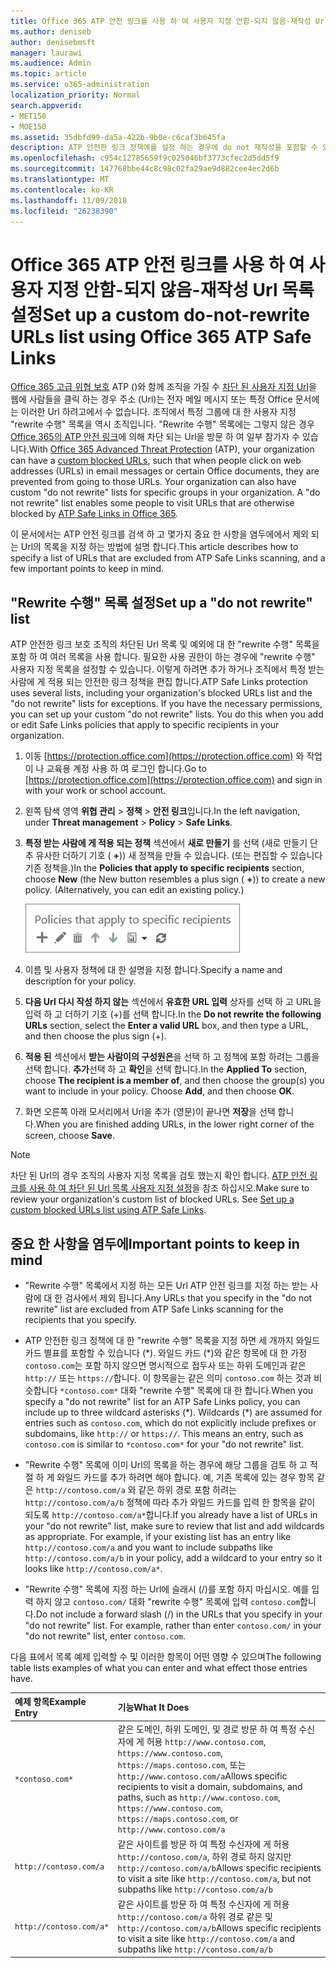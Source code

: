 ```yaml
---
title: Office 365 ATP 안전 링크를 사용 하 여 사용자 지정 안함-되지 않음-재작성 Url 목록 설정
ms.author: deniseb
author: denisebmsft
manager: laurawi
ms.audience: Admin
ms.topic: article
ms.service: o365-administration
localization_priority: Normal
search.appverid:
- MET150
- MOE150
ms.assetid: 35dbfd99-da5a-422b-9b0e-c6caf3b645fa
description: ATP 안전한 링크 정책에를 설정 하는 경우에 do not 재작성을 포함할 수 있습니다 ' 목록에 포함 된 사이트를 방문 하 여 조직에서 일부 사용자를 사용 하도록 설정 하는 Url의 목록입니다.
ms.openlocfilehash: c954c12785659f9c025046bf3773cfec2d5dd5f9
ms.sourcegitcommit: 147768bbe44c8c98c02fa29ae9d882cee4ec2d6b
ms.translationtype: MT
ms.contentlocale: ko-KR
ms.lasthandoff: 11/09/2018
ms.locfileid: "26238390"
---
```

# <a name="set-up-a-custom-do-not-rewrite-urls-list-using-office-365-atp-safe-links"></a><span data-ttu-id="a8e5d-103">Office 365 ATP 안전 링크를 사용 하 여 사용자 지정 안함-되지 않음-재작성 Url 목록 설정</span><span class="sxs-lookup"><span data-stu-id="a8e5d-103">Set up a custom do-not-rewrite URLs list using Office 365 ATP Safe Links</span></span>

<span data-ttu-id="a8e5d-p101">[Office 365 고급 위협 보호](office-365-atp.md) ATP ()와 함께 조직을 가질 수 [차단 된 사용자 지정 Url](set-up-a-custom-blocked-urls-list-wtih-atp.md)을 웹에 사람들을 클릭 하는 경우 주소 (Url)는 전자 메일 메시지 또는 특정 Office 문서에는 이러한 Url 하려고에서 수 없습니다. 조직에서 특정 그룹에 대 한 사용자 지정 "rewrite 수행" 목록을 역시 조직입니다. "Rewrite 수행" 목록에는 그렇지 않은 경우 [Office 365의 ATP 안전 링크](atp-safe-links.md)에 의해 차단 되는 Url을 방문 하 여 일부 참가자 수 있습니다.</span><span class="sxs-lookup"><span data-stu-id="a8e5d-p101">With [Office 365 Advanced Threat Protection](office-365-atp.md) (ATP), your organization can have a [custom blocked URLs](set-up-a-custom-blocked-urls-list-wtih-atp.md), such that when people click on web addresses (URLs) in email messages or certain Office documents, they are prevented from going to those URLs. Your organization can also have custom "do not rewrite" lists for specific groups in your organization. A "do not rewrite" list enables some people to visit URLs that are otherwise blocked by [ATP Safe Links in Office 365](atp-safe-links.md).</span></span> 
  
<span data-ttu-id="a8e5d-107">이 문서에서는 ATP 안전 링크를 검색 하 고 몇가지 중요 한 사항을 염두에에서 제외 되는 Url의 목록을 지정 하는 방법에 설명 합니다.</span><span class="sxs-lookup"><span data-stu-id="a8e5d-107">This article describes how to specify a list of URLs that are excluded from ATP Safe Links scanning, and a few important points to keep in mind.</span></span>

## <a name="set-up-a-do-not-rewrite-list"></a><span data-ttu-id="a8e5d-108">"Rewrite 수행" 목록 설정</span><span class="sxs-lookup"><span data-stu-id="a8e5d-108">Set up a "do not rewrite" list</span></span>

<span data-ttu-id="a8e5d-p102">ATP 안전한 링크 보호 조직의 차단된 Url 목록 및 예외에 대 한 "rewrite 수행" 목록을 포함 하 여 여러 목록을 사용 합니다. 필요한 사용 권한이 하는 경우에 "rewrite 수행" 사용자 지정 목록을 설정할 수 있습니다. 이렇게 하려면 추가 하거나 조직에서 특정 받는 사람에 게 적용 되는 안전한 링크 정책을 편집 합니다.</span><span class="sxs-lookup"><span data-stu-id="a8e5d-p102">ATP Safe Links protection uses several lists, including your organization's blocked URLs list and the "do not rewrite" lists for exceptions. If you have the necessary permissions, you can set up your custom "do not rewrite" lists. You do this when you add or edit Safe Links policies that apply to specific recipients in your organization.</span></span> 
  
1. <span data-ttu-id="a8e5d-112">이동 [https://protection.office.com](https://protection.office.com) 와 작업이 나 교육용 계정 사용 하 여 로그인 합니다.</span><span class="sxs-lookup"><span data-stu-id="a8e5d-112">Go to [https://protection.office.com](https://protection.office.com) and sign in with your work or school account.</span></span> 
    
2. <span data-ttu-id="a8e5d-113">왼쪽 탐색 영역 **위협 관리** \> **정책** \> **안전 링크**입니다.</span><span class="sxs-lookup"><span data-stu-id="a8e5d-113">In the left navigation, under **Threat management** \> **Policy** \> **Safe Links**.</span></span>
    
3. <span data-ttu-id="a8e5d-p103">**특정 받는 사람에 게 적용 되는 정책** 섹션에서 **새로 만들기** 를 선택 (새로 만들기 단추 유사한 더하기 기호 ( **+**)) 새 정책을 만들 수 있습니다. (또는 편집할 수 있습니다 기존 정책을.)</span><span class="sxs-lookup"><span data-stu-id="a8e5d-p103">In the **Policies that apply to specific recipients** section, choose **New** (the New button resembles a plus sign ( **+**)) to create a new policy. (Alternatively, you can edit an existing policy.)</span></span>
    
    ![특정 전자 메일 받는 사람에 대 한 안전한 링크 정책을 추가 하려면 새로 만들기를 선택 합니다.](media/01073f42-3cec-4ddb-8c10-4d33ec434676.png)
  
4. <span data-ttu-id="a8e5d-117">이름 및 사용자 정책에 대 한 설명을 지정 합니다.</span><span class="sxs-lookup"><span data-stu-id="a8e5d-117">Specify a name and description for your policy.</span></span>
    
5. <span data-ttu-id="a8e5d-118">**다음 Url 다시 작성 하지 않는** 섹션에서 **유효한 URL 입력** 상자를 선택 하 고 URL을 입력 하 고 더하기 기호 (+)를 선택 합니다.</span><span class="sxs-lookup"><span data-stu-id="a8e5d-118">In the **Do not rewrite the following URLs** section, select the **Enter a valid URL** box, and then type a URL, and then choose the plus sign (+).</span></span> 
    
6. <span data-ttu-id="a8e5d-p104">**적용 된** 섹션에서 **받는 사람이의 구성원은**을 선택 하 고 정책에 포함 하려는 그룹을 선택 합니다. **추가**선택 하 고 **확인**을 선택 합니다.</span><span class="sxs-lookup"><span data-stu-id="a8e5d-p104">In the **Applied To** section, choose **The recipient is a member of**, and then choose the group(s) you want to include in your policy. Choose **Add**, and then choose **OK**.</span></span>
    
7. <span data-ttu-id="a8e5d-121">화면 오른쪽 아래 모서리에서 Url을 추가 (영문)이 끝나면 **저장**을 선택 합니다.</span><span class="sxs-lookup"><span data-stu-id="a8e5d-121">When you are finished adding URLs, in the lower right corner of the screen, choose **Save**.</span></span>
    
> [!NOTE]
> <span data-ttu-id="a8e5d-p105">차단 된 Url의 경우 조직의 사용자 지정 목록을 검토 했는지 확인 합니다. [ATP 안전 링크를 사용 하 여 차단 된 Url 목록 사용자 지정 설정](set-up-a-custom-blocked-urls-list-wtih-atp.md)을 참조 하십시오.</span><span class="sxs-lookup"><span data-stu-id="a8e5d-p105">Make sure to review your organization's custom list of blocked URLs. See [Set up a custom blocked URLs list using ATP Safe Links](set-up-a-custom-blocked-urls-list-wtih-atp.md).</span></span> 
  
## <a name="important-points-to-keep-in-mind"></a><span data-ttu-id="a8e5d-124">중요 한 사항을 염두에</span><span class="sxs-lookup"><span data-stu-id="a8e5d-124">Important points to keep in mind</span></span>

- <span data-ttu-id="a8e5d-125">"Rewrite 수행" 목록에서 지정 하는 모든 Url ATP 안전 링크를 지정 하는 받는 사람에 대 한 검사에서 제외 됩니다.</span><span class="sxs-lookup"><span data-stu-id="a8e5d-125">Any URLs that you specify in the "do not rewrite" list are excluded from ATP Safe Links scanning for the recipients that you specify.</span></span>
 
- <span data-ttu-id="a8e5d-p106">ATP 안전한 링크 정책에 대 한 "rewrite 수행" 목록을 지정 하면 세 개까지 와일드 카드 별표를 포함할 수 있습니다 (\*). 와일드 카드 (\*)와 같은 항목에 대 한 가정 `contoso.com`는 포함 하지 않으면 명시적으로 접두사 또는 하위 도메인과 같은 `http://` 또는 `https://`합니다. 이 항목을는 같은 의미 `contoso.com` 하는 것과 비슷합니다 `*contoso.com*` 대화 "rewrite 수행" 목록에 대 한 합니다.</span><span class="sxs-lookup"><span data-stu-id="a8e5d-p106">When you specify a "do not rewrite" list for an ATP Safe Links policy, you can include up to three wildcard asterisks (\*). Wildcards (\*) are assumed for entries such as `contoso.com`, which do not explicitly include prefixes or subdomains, like `http://` or `https://`. This means an entry, such as `contoso.com` is similar to `*contoso.com*` for your "do not rewrite" list.</span></span>

- <span data-ttu-id="a8e5d-p107">"Rewrite 수행" 목록에 이미 Url의 목록을 하는 경우에 해당 그룹을 검토 하 고 적절 하 게 와일드 카드를 추가 하려면 해야 합니다. 예, 기존 목록에 있는 경우 항목 같은 `http://contoso.com/a` 와 같은 하위 경로 포함 하려는 `http://contoso.com/a/b` 정책에 따라 추가 와일드 카드를 입력 한 항목을 같이 되도록 `http://contoso.com/a*`합니다.</span><span class="sxs-lookup"><span data-stu-id="a8e5d-p107">If you already have a list of URLs in your "do not rewrite" list, make sure to review that list and add wildcards as appropriate. For example, if your existing list has an entry like `http://contoso.com/a` and you want to include subpaths like `http://contoso.com/a/b` in your policy, add a wildcard to your entry so it looks like `http://contoso.com/a*`.</span></span>
    
- <span data-ttu-id="a8e5d-p108">"Rewrite 수행" 목록에 지정 하는 Url에 슬래시 (/)를 포함 하지 마십시오. 예를 입력 하지 않고 `contoso.com/` 대화 "rewrite 수행" 목록에 입력 `contoso.com`합니다.</span><span class="sxs-lookup"><span data-stu-id="a8e5d-p108">Do not include a forward slash (/) in the URLs that you specify in your "do not rewrite" list. For example, rather than enter `contoso.com/` in your "do not rewrite" list, enter `contoso.com`.</span></span>
    
<span data-ttu-id="a8e5d-133">다음 표에서 목록 예제 입력할 수 및 이러한 항목이 어떤 영향 수 있으며</span><span class="sxs-lookup"><span data-stu-id="a8e5d-133">The following table lists examples of what you can enter and what effect those entries have.</span></span>
    
|<span data-ttu-id="a8e5d-134">**예제 항목**</span><span class="sxs-lookup"><span data-stu-id="a8e5d-134">**Example Entry**</span></span>|<span data-ttu-id="a8e5d-135">**기능**</span><span class="sxs-lookup"><span data-stu-id="a8e5d-135">**What It Does**</span></span>|
|:-----|:-----|
|`*contoso.com*`  <br/> |<span data-ttu-id="a8e5d-136">같은 도메인, 하위 도메인, 및 경로 방문 하 여 특정 수신자에 게 허용 `http://www.contoso.com`, `https://www.contoso.com`, `https://maps.contoso.com`, 또는`http://www.contoso.com/a`</span><span class="sxs-lookup"><span data-stu-id="a8e5d-136">Allows specific recipients to visit a domain, subdomains, and paths, such as `http://www.contoso.com`, `https://www.contoso.com`, `https://maps.contoso.com`, or `http://www.contoso.com/a`</span></span>  <br/> |
|`http://contoso.com/a`  <br/> |<span data-ttu-id="a8e5d-137">같은 사이트를 방문 하 여 특정 수신자에 게 허용 `http://contoso.com/a`, 하위 경로 하지 않지만`http://contoso.com/a/b`</span><span class="sxs-lookup"><span data-stu-id="a8e5d-137">Allows specific recipients to visit a site like `http://contoso.com/a`, but not subpaths like `http://contoso.com/a/b`</span></span>  <br/> |
|`http://contoso.com/a*`  <br/> |<span data-ttu-id="a8e5d-138">같은 사이트를 방문 하 여 특정 수신자에 게 허용 `http://contoso.com/a` 하위 경로 같은 및`http://contoso.com/a/b`</span><span class="sxs-lookup"><span data-stu-id="a8e5d-138">Allows specific recipients to visit a site like `http://contoso.com/a` and subpaths like `http://contoso.com/a/b`</span></span>  <br/> |
   
 